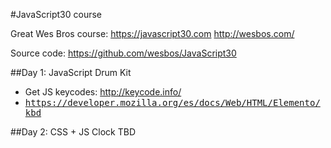 #JavaScript30 course

Great Wes Bros course: 
https://javascript30.com
http://wesbos.com/

Source code:
https://github.com/wesbos/JavaScript30


##Day 1: JavaScript Drum Kit
* Get JS keycodes: http://keycode.info/
* <kbd> https://developer.mozilla.org/es/docs/Web/HTML/Elemento/kbd

##Day 2: CSS + JS Clock
TBD
